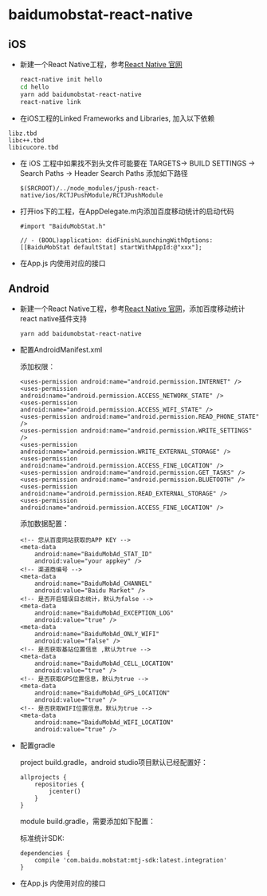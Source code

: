 # baidumobstat-react-native
## iOS
- 新建一个React Native工程，参考[React Native 官网](https://facebook.github.io/react-native/)

     ```bash
     react-native init hello
     cd hello
     yarn add baidumobstat-react-native
     react-native link
     ```

- 在iOS工程的Linked Frameworks and Libraries, 加入以下依赖
```
libz.tbd
libc++.tbd
libicucore.tbd
```

- 在 iOS 工程中如果找不到头文件可能要在 TARGETS-> BUILD SETTINGS -> Search Paths -> Header Search Paths 添加如下路径

    ```
    $(SRCROOT)/../node_modules/jpush-react-native/ios/RCTJPushModule/RCTJPushModule
    ```
    
- 打开ios下的工程，在AppDelegate.m内添加百度移动统计的启动代码
  
     ```objc
     #import "BaiduMobStat.h"
     
     // - (BOOL)application: didFinishLaunchingWithOptions:
     [[BaiduMobStat defaultStat] startWithAppId:@"xxx"];
     ```
 
- 在App.js 内使用对应的接口

## Android
* 新建一个React Native工程，参考[React Native 官网](https://facebook.github.io/react-native/)，添加百度移动统计react native插件支持
	
	```
	yarn add baidumobstat-react-native
	```
* 配置AndroidManifest.xml
	
	添加权限：
	
	```
	<uses-permission android:name="android.permission.INTERNET" />
	<uses-permission android:name="android.permission.ACCESS_NETWORK_STATE" />
	<uses-permission android:name="android.permission.ACCESS_WIFI_STATE" />
	<uses-permission android:name="android.permission.READ_PHONE_STATE" />
	<uses-permission android:name="android.permission.WRITE_SETTINGS" />
	<uses-permission android:name="android.permission.WRITE_EXTERNAL_STORAGE" />
	<uses-permission android:name="android.permission.ACCESS_FINE_LOCATION" />
	<uses-permission android:name="android.permission.GET_TASKS" />
	<uses-permission android:name="android.permission.BLUETOOTH" />
	<uses-permission android:name="android.permission.READ_EXTERNAL_STORAGE" />
	<uses-permission android:name="android.permission.ACCESS_FINE_LOCATION" />
	```
	
	添加数据配置：
	
	```
    <!-- 您从百度网站获取的APP KEY -->
    <meta-data
        android:name="BaiduMobAd_STAT_ID"
        android:value="your appkey" /> 
    <!-- 渠道商编号 -->
    <meta-data
        android:name="BaiduMobAd_CHANNEL"
        android:value="Baidu Market" />
    <!-- 是否开启错误日志统计，默认为false -->
    <meta-data
        android:name="BaiduMobAd_EXCEPTION_LOG"
        android:value="true" />
    <meta-data
        android:name="BaiduMobAd_ONLY_WIFI"
        android:value="false" />
    <!-- 是否获取基站位置信息 ,默认为true -->
    <meta-data
        android:name="BaiduMobAd_CELL_LOCATION"
        android:value="true" />
    <!-- 是否获取GPS位置信息，默认为true -->
    <meta-data
        android:name="BaiduMobAd_GPS_LOCATION"
        android:value="true" />
    <!-- 是否获取WIFI位置信息，默认为true -->
    <meta-data
        android:name="BaiduMobAd_WIFI_LOCATION"
        android:value="true" />
	```
	
* 配置gradle
	
	project build.gradle，android studio项目默认已经配置好：
	
	```
	allprojects {
   		repositories {
        	jcenter()
    	}
	}
	```
	module build.gradle，需要添加如下配置：
	
	标准统计SDK:
	
	```
	dependencies {
    	compile 'com.baidu.mobstat:mtj-sdk:latest.integration'
	}
	```
	
* 在App.js 内使用对应的接口
